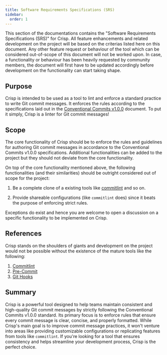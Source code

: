 ```yaml
---
title: Software Requirements Specifications (SRS)
sidebar:
  order: 1
---
```


This section of the documentations contains the "Software Requirements
Specifications (SRS)" for Crisp. All feature enhancements and related
development on the project will be based on the criterias listed here on this
document. Any other feature request or behaviour of the tool which can be
considered out-of-scope of this document will not be worked upon. In case, a
functionality or behaviour has been heavily requested by community members, the
document will first have to be updated accordingly before development on the
functionality can start taking shape.

## Purpose

Crisp is intended to be used as a tool to lint and enforce a standard practice
to write Git commit messages. It enforces the rules according to the
specifications laid out in the
[Conventional Commits v1.0.0](https://conventionalcommits.org) document. To put
it simply, Crisp is a linter for Git commit messages!

## Scope

The core functionality of Crisp should be to enforce the rules and guidelines
for authoring Git commit messages in accordance to the Conventional Commits
v1.0.0 specifications. Additional functionalities can be added to the project
but they should not deviate from the core functionality.

On top of the core functionality mentioned above, the following functionalities
(and their similarities) should be outright considered out of scope for the
project:

1. Be a complete clone of a existing tools like
   [commitlint](https://commitlint.js.org) and so on.

2. Provide shareable configurations (like `commitlint` does) since it beats the
   purpose of enforcing strict rules.

Exceptions do exist and hence you are welcome to open a discussion on a specific
functionality to be implemented on Crisp.

## References

Crisp stands on the shoulders of giants and development on the project would not
be possible without the existence of the mature tools like the following:

1. [Commitlint](https://commitlint.js.org)
2. [Pre-Commit](https://pre-commit.com)
3. [Git Hooks](https://git-scm.com/docs/githooks)

## Summary

Crisp is a powerful tool designed to help teams maintain consistent and
high-quality Git commit messages by strictly following the Conventional Commits
v1.0.0 standard. Its primary focus is to enforce rules that ensure every commit
message is clear, concise, and properly formatted. While Crisp's main goal is to
improve commit message practices, it won't venture into areas like providing
customizable configurations or replicating features from tools like
`commitlint`. If you're looking for a tool that ensures consistency and helps
streamline your development process, Crisp is the perfect choice.
